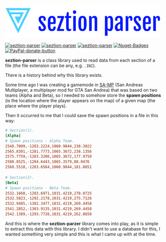 [![seztion-parser](images/seztionparser-logo.png)](https://github.com/mrdave1999/seztion-parser)

[![seztion-parser](https://img.shields.io/badge/.NET%20Standard-2.0-red)](https://github.com/mrdave1999/seztion-parser)
[![seztion-parser](https://img.shields.io/badge/License-MIT-green)](https://raw.githubusercontent.com/MrDave1999/seztion-parser/master/LICENSE)
[![seztion-parser](https://img.shields.io/badge/Project-Class%20Library-yellow)](https://github.com/mrdave1999/seztion-parser)
[![Nuget-Badges](https://buildstats.info/nuget/seztion-parser)](https://www.nuget.org/packages/seztion-parser/)
[![PayPal-donate-button](https://img.shields.io/badge/paypal-donate-orange)](https://www.paypal.com/paypalme/DavidRomanAmariles)


**seztion-parser** is a class library used to read data from each section of a file (the file extension can be any, e.g. `.INI`).

There is a history behind why this library exists.

Some time ago I was creating a gamemode in [SA-MP](https://sa-mp.mp/) (San Andreas Multiplayer, a multiplayer mod for GTA San Andrea) that was based on two teams (Alpha and Beta), so I needed to somehow store the **spawn positions** (is the location where the player appears on the map) of a given map (the place where the player plays).

Then it occurred to me that I could save the spawn positions in a file in this way:
```ini
# Section(1).
[Alpha]
# Spawn positions - Alpha Team.
2548.7009,-1283.2224,1060.9844,230.3022
2565.8301,-1281.7773,1065.3672,238.1356
2575.7759,-1283.3206,1065.3672,177.9750
2580.8525,-1284.6443,1065.3579,88.0476
2568.5518,-1283.6564,1060.9844,181.0851

# Section(2).
[Beta]
# Spawn positions - Beta Team.
2532.1660,-1283.6971,1031.4219,270.0725
2532.5823,-1292.2178,1031.4219,275.7126
2532.9485,-1302.3477,1031.4219,269.4458
2541.2852,-1303.9135,1031.4219,269.4458
2542.1389,-1293.7726,1031.4219,262.8658
```
And this is where the **seztion-parzer** library comes into play, as it is simple to extract this data with this library. I didn't want to use a database for this, I wanted something very simple and this is what I came up with at the time.